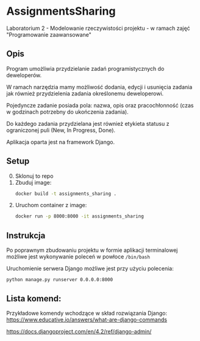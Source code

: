 # AssignmentsSharing
Laboratorium 2 - Modelowanie rzeczywistości projektu - w ramach zajęć "Programowanie zaawansowane"

## Opis
Program umożliwia przydzielanie zadań programistycznych do deweloperów.

W ramach narzędzia mamy możliwość dodania, edycji i usunięcia zadania jak również przydzielenia zadania określonemu deweloperowi.

Pojedyncze zadanie posiada pola: nazwa, opis oraz pracochłonność (czas w godzinach potrzebny do ukończenia zadania). 

Do każdego zadania przydzielana jest również etykieta statusu z ograniczonej puli (New, In Progress, Done).

Aplikacja oparta jest na framework Django.

## Setup
0. Sklonuj to repo
1. Zbuduj image:
   ```bash
   docker build -t assignments_sharing .
   ```
3. Uruchom container z image:
   ```bash
   docker run -p 8000:8000 -it assignments_sharing
   ```

## Instrukcja
Po poprawnym zbudowaniu projektu w formie aplikacji terminalowej możliwe jest wykonywanie poleceń w powłoce `/bin/bash`

Uruchomienie serwera Django możliwe jest przy użyciu polecenia:
```
python manage.py runserver 0.0.0.0:8000
```

## Lista komend:
Przykładowe komendy wchodzące w skład rozwiązania Django:
https://www.educative.io/answers/what-are-django-commands

https://docs.djangoproject.com/en/4.2/ref/django-admin/
